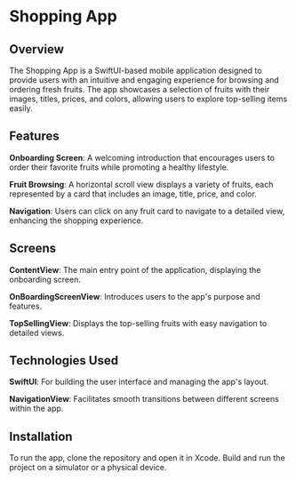 # Shopping App

## Overview 
The Shopping App is a SwiftUI-based mobile application designed to provide users with an intuitive and engaging experience for browsing and ordering fresh fruits. The app showcases a selection of fruits with their images, titles, prices, and colors, allowing users to explore top-selling items easily. 

## Features 
**Onboarding Screen**: A welcoming introduction that encourages users to order their favorite fruits while promoting a healthy lifestyle. 

**Fruit Browsing**: A horizontal scroll view displays a variety of fruits, each represented by a card that includes an image, title, price, and color. 

**Navigation**: Users can click on any fruit card to navigate to a detailed view, enhancing the shopping experience. 

## Screens 
**ContentView**: The main entry point of the application, displaying the onboarding screen. 

**OnBoardingScreenView**: Introduces users to the app's purpose and features. 

**TopSellingView**: Displays the top-selling fruits with easy navigation to detailed views. 

## Technologies Used 

**SwiftUI**: For building the user interface and managing the app's layout. 

**NavigationView**: Facilitates smooth transitions between different screens within the app. 

## Installation 
To run the app, clone the repository and open it in Xcode. Build and run the project on a simulator or a physical device.
